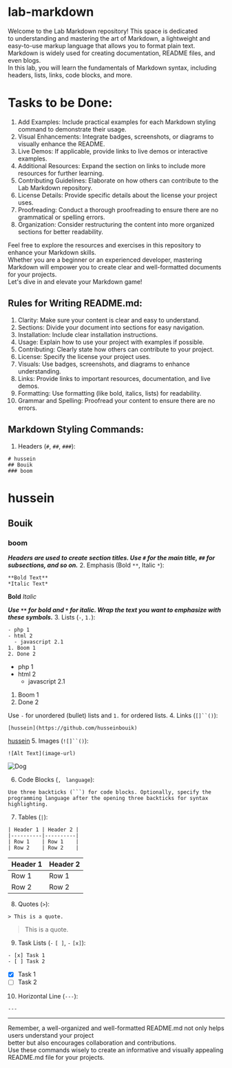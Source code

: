 # lab-markdown
Welcome to the Lab Markdown repository! This space is dedicated<br> to understanding and mastering the art of Markdown, a lightweight and easy-to-use markup language that allows you to format plain text.<br> Markdown is widely used for creating documentation, README files, and even blogs.<br> In this lab, you will learn the fundamentals of Markdown syntax, including headers, lists, links, code blocks, and more.<br>
# Tasks to be Done:
1. Add Examples: Include practical examples for each Markdown styling command to demonstrate their usage.
2. Visual Enhancements: Integrate badges, screenshots, or diagrams to visually enhance the README.
3. Live Demos: If applicable, provide links to live demos or interactive examples.
4. Additional Resources: Expand the section on links to include more resources for further learning.
5. Contributing Guidelines: Elaborate on how others can contribute to the Lab Markdown repository.
6. License Details: Provide specific details about the license your project uses.
7. Proofreading: Conduct a thorough proofreading to ensure there are no grammatical or spelling errors.
8. Organization: Consider restructuring the content into more organized sections for better readability.

Feel free to explore the resources and exercises in this repository to enhance your Markdown skills.<br> Whether you are a beginner or an experienced developer, mastering Markdown will empower you to create clear and well-formatted documents for your projects.<br> Let's dive in and elevate your Markdown game!<br>
## Rules for Writing README.md:
1. Clarity: Make sure your content is clear and easy to understand.
2. Sections: Divide your document into sections for easy navigation.
3. Installation: Include clear installation instructions.
4. Usage: Explain how to use your project with examples if possible.
5. Contributing: Clearly state how others can contribute to your project.
6. License: Specify the license your project uses.
7. Visuals: Use badges, screenshots, and diagrams to enhance understanding.
8. Links: Provide links to important resources, documentation, and live demos.
9. Formatting: Use formatting (like bold, italics, lists) for readability.
10. Grammar and Spelling: Proofread your content to ensure there are no errors.
## Markdown Styling Commands:
1. Headers (`#`, `##`, `###`):
```
# hussein
## Bouik
### boom
```
# hussein
## Bouik
### boom

***Headers are used to create section titles. Use `#` for the main title, `##` for subsections, and so on.***
2. Emphasis (Bold `**`, Italic `*`):

```
**Bold Text**
*Italic Text*
```
**Bold**
*Italic*

***Use `**` for bold and `*` for italic. Wrap the text you want to emphasize with these symbols.***
3. Lists (`-`, `1.`):

```
- php 1
- html 2
  - javascript 2.1
1. Boom 1
2. Done 2
```
- php 1
- html 2
  - javascript 2.1
1. Boom 1
2. Done 2

Use `-` for unordered (bullet) lists and `1.` for ordered lists.
4. Links (`[]``()`):
```
[hussein](https://github.com/husseinbouik)
```
[hussein](https://github.com/husseinbouik)
5. Images (`![]``()`):
```
![Alt Text](image-url)
```
![Dog](https://images.unsplash.com/photo-1543466835-00a7907e9de1?auto=format&fit=crop&q=80&w=1974&ixlib=rb-4.0.3&ixid=M3wxMjA3fDB8MHxwaG90by1wYWdlfHx8fGVufDB8fHx8fA%3D%3D)


6. Code Blocks (`,` ` language`):
```
Use three backticks (```) for code blocks. Optionally, specify the programming language after the opening three backticks for syntax highlighting.

```
7. Tables (`|`):
```
| Header 1 | Header 2 |
|----------|----------|
| Row 1    | Row 1    |
| Row 2    | Row 2    |
```
| Header 1 | Header 2 |
|----------|----------|
| Row 1    | Row 1    |
| Row 2    | Row 2    |

8. Quotes  (`>`):
```
> This is a quote.
```
> This is a quote.

9. Task Lists (`-` `[ ]`, `-` `[x]`):
```
- [x] Task 1
- [ ] Task 2
```
- [x] Task 1
- [ ] Task 2
10. Horizontal Line (`---`):
```
---
```

---
Remember, a well-organized and well-formatted README.md not only helps users understand your project<br> better but also encourages collaboration and contributions.<br> Use these commands wisely to create an informative and visually appealing README.md file for your projects.
